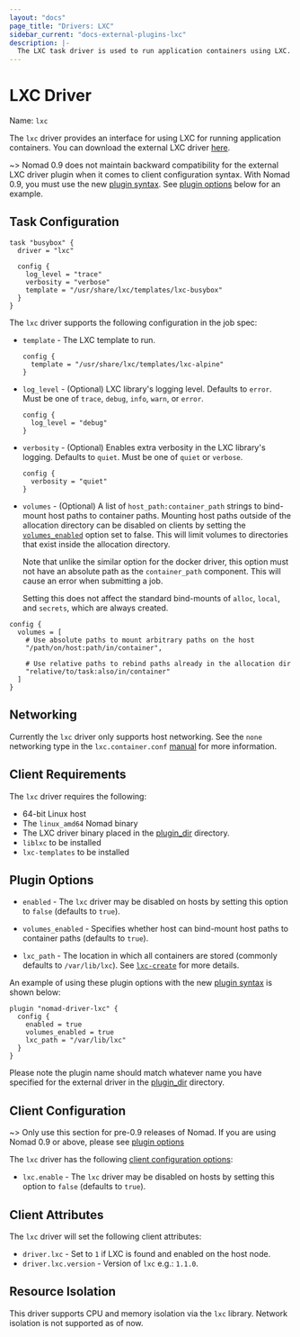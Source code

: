 ```yaml
---
layout: "docs"
page_title: "Drivers: LXC"
sidebar_current: "docs-external-plugins-lxc"
description: |-
  The LXC task driver is used to run application containers using LXC.
---
```


# LXC Driver

Name: `lxc`

The `lxc` driver provides an interface for using LXC for running application
containers. You can download the external LXC driver [here][lxc-driver].

~> Nomad 0.9 does not maintain backward compatibility for the external LXC driver plugin when it comes to client configuration syntax. With Nomad 0.9, you must use the new [plugin syntax][plugin]. See [plugin options][plugin-options] below for an example.

## Task Configuration

```hcl
task "busybox" {
  driver = "lxc"

  config {
    log_level = "trace"
    verbosity = "verbose"
    template = "/usr/share/lxc/templates/lxc-busybox"
  }
}
```

The `lxc` driver supports the following configuration in the job spec:

* `template` - The LXC template to run.

    ```hcl
    config {
      template = "/usr/share/lxc/templates/lxc-alpine"
    }
    ```

* `log_level` - (Optional) LXC library's logging level. Defaults to `error`.
  Must be one of `trace`, `debug`, `info`, `warn`, or `error`.

    ```hcl
    config {
      log_level = "debug"
    }
    ```

* `verbosity` - (Optional) Enables extra verbosity in the LXC library's
  logging. Defaults to `quiet`. Must be one of `quiet` or `verbose`.

    ```hcl
    config {
      verbosity = "quiet"
    }
    ```

* `volumes` - (Optional) A list of `host_path:container_path` strings to bind-mount host paths to container paths. Mounting host paths outside of the allocation directory can be disabled on clients by setting the [`volumes_enabled`](#volumes_enabled) option set to false. This will limit volumes to directories that exist inside the allocation directory.

  Note that unlike the similar option for the docker driver, this
  option must not have an absolute path as the `container_path`
  component. This will cause an error when submitting a job.

  Setting this does not affect the standard bind-mounts of `alloc`,
  `local`, and `secrets`, which are always created.

```hcl
config {
  volumes = [
    # Use absolute paths to mount arbitrary paths on the host
    "/path/on/host:path/in/container",

    # Use relative paths to rebind paths already in the allocation dir
    "relative/to/task:also/in/container"
  ]
}
```

## Networking

Currently the `lxc` driver only supports host networking. See the `none`
networking type in the `lxc.container.conf` [manual][lxc_man] for more
information.

## Client Requirements

The `lxc` driver requires the following:

* 64-bit Linux host
* The `linux_amd64` Nomad binary
* The LXC driver binary placed in the [plugin_dir][plugin_dir] directory. 
* `liblxc` to be installed
* `lxc-templates` to be installed

## Plugin Options<a id="plugin_options"></a>

* `enabled` - The `lxc` driver may be disabled on hosts by setting this option to `false` (defaults to `true`).

* `volumes_enabled`<a id="volumes_enabled"></a> - Specifies whether host can bind-mount host paths to container paths (defaults to `true`). 

* `lxc_path` - The location in which all containers are stored (commonly defaults to `/var/lib/lxc`). See [`lxc-create`][lxc-create] for more details. 

An example of using these plugin options with the new [plugin
syntax][plugin] is shown below:

```hcl
plugin "nomad-driver-lxc" {
  config {
    enabled = true
    volumes_enabled = true
    lxc_path = "/var/lib/lxc"
  }
}
```
Please note the plugin name should match whatever name you have specified for the external driver in the [plugin_dir][plugin_dir] directory.

## Client Configuration

~> Only use this section for pre-0.9 releases of Nomad. If you are using Nomad
0.9 or above, please see [plugin options][plugin-options]

The `lxc` driver has the following [client configuration
options](/docs/configuration/client.html#options):

* `lxc.enable` - The `lxc` driver may be disabled on hosts by setting this
  option to `false` (defaults to `true`).

## Client Attributes

The `lxc` driver will set the following client attributes:

* `driver.lxc` - Set to `1` if LXC is found  and enabled on the host node.
* `driver.lxc.version` - Version of `lxc` e.g.: `1.1.0`.

## Resource Isolation

This driver supports CPU and memory isolation via the `lxc` library. Network
isolation is not supported as of now.

[lxc-create]: https://linuxcontainers.org/lxc/manpages/man1/lxc-create.1.html
[lxc-driver]: /placeholder/for/lxc-driver/link
[lxc_man]: https://linuxcontainers.org/lxc/manpages/man5/lxc.container.conf.5.html#lbAM
[plugin]: /docs/configuration/plugin.html
[plugin_dir]: /docs/configuration/index.html#plugin_dir
[plugin-options]: #plugin_options
